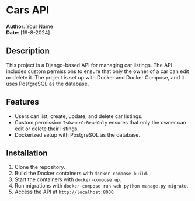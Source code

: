 # Cars API

**Author**: Your Name  
**Date**: [19-8-2024]

## Description
This project is a Django-based API for managing car listings. The API includes custom permissions to ensure that only the owner of a car can edit or delete it. The project is set up with Docker and Docker Compose, and it uses PostgreSQL as the database.

## Features
- Users can list, create, update, and delete car listings.
- Custom permission `IsOwnerOrReadOnly` ensures that only the owner can edit or delete their listings.
- Dockerized setup with PostgreSQL as the database.

## Installation
1. Clone the repository.
2. Build the Docker containers with `docker-compose build`.
3. Start the containers with `docker-compose up`.
4. Run migrations with `docker-compose run web python manage.py migrate`.
5. Access the API at `http://localhost:8000`.
